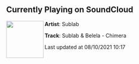 ## Currently Playing on SoundCloud

[<img align="left" width="100" src="https://i1.sndcdn.com/artworks-LuGkDTuOpB7qUKTd-61uypA-t500x500.jpg">](https://soundcloud.com/sublabmusic/sublab-belela-chimera)

**Artist**: Sublab 

**Track**: Sublab & Belela - Chimera

Last updated at 08/10/2021 10:17
